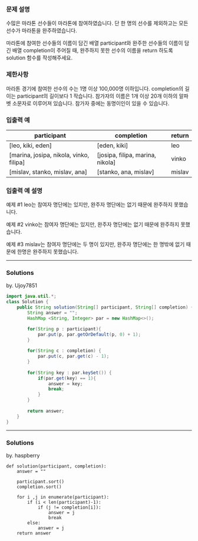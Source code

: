 ### 문제 설명
수많은 마라톤 선수들이 마라톤에 참여하였습니다. 단 한 명의 선수를 제외하고는 모든 선수가 마라톤을 완주하였습니다.

마라톤에 참여한 선수들의 이름이 담긴 배열 participant와 완주한 선수들의 이름이 담긴 배열 completion이 주어질 때, 완주하지 못한 선수의 이름을 return 하도록 solution 함수를 작성해주세요.

### 제한사항
마라톤 경기에 참여한 선수의 수는 1명 이상 100,000명 이하입니다.
completion의 길이는 participant의 길이보다 1 작습니다.
참가자의 이름은 1개 이상 20개 이하의 알파벳 소문자로 이루어져 있습니다.
참가자 중에는 동명이인이 있을 수 있습니다.
### 입출력 예
|participant	|completion|	return|
|--|--|--|
|[leo, kiki, eden]|	[eden, kiki]|	leo|
|[marina, josipa, nikola, vinko, filipa]	|[josipa, filipa, marina, nikola]	|vinko|
|[mislav, stanko, mislav, ana]|	[stanko, ana, mislav]	|mislav|

### 입출력 예 설명
예제 #1
leo는 참여자 명단에는 있지만, 완주자 명단에는 없기 때문에 완주하지 못했습니다.

예제 #2
vinko는 참여자 명단에는 있지만, 완주자 명단에는 없기 때문에 완주하지 못했습니다.

예제 #3
mislav는 참여자 명단에는 두 명이 있지만, 완주자 명단에는 한 명밖에 없기 때문에 한명은 완주하지 못했습니다.

---
### Solutions

by. Ujoy7851

```java
import java.util.*;
class Solution {
    public String solution(String[] participant, String[] completion) {
        String answer = "";
        HashMap <String, Integer> par = new HashMap<>();

        for(String p : participant){
            par.put(p, par.getOrDefault(p, 0) + 1);
        }
        
        for(String c : completion) {
            par.put(c, par.get(c) - 1);
        }
        
        for(String key : par.keySet()) {
            if(par.get(key) == 1){
                answer = key;
                break;
            }
        }
        
        return answer;
    }
}
```
---
### Solutions

by. haspberry

```python3
def solution(participant, completion):
    answer = ""
    
    participant.sort()
    completion.sort()

    for i ,j in enumerate(participant):
        if (i < len(participant)-1):
            if (j != completion[i]):
                answer = j
                break
        else:
            answer = j
    return answer
```
